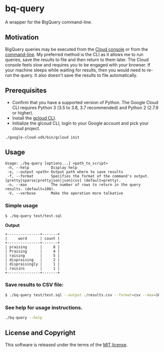 # bq-query

A wrapper for the BigQuery command-line.

## Motivation

BigQuery queries may be executed from the [Cloud console](https://console.cloud.google.com/bigquery) or from the [command-line](https://cloud.google.com/bigquery/docs/reference/bq-cli-reference). My preferred method is the CLI as it allows me to run queries, save the results to file and then return to them later. The Cloud console feels slow and requires you to be engaged with your browser. If your machine sleeps while waiting for results, then you would need to re-run the query. It also doesn't save the results to file automatically.

## Prerequisites

- Confirm that you have a supported version of Python. The Google Cloud CLI requires Python 3 (3.5 to 3.8, 3.7 recommended) and Python 2 (2.7.9 or higher).
- Install the [gcloud CLI](https://cloud.google.com/sdk/docs/install).
- Initialize the glcoud CLI, login to your Google account and pick your cloud project.

```
./google-cloud-sdk/bin/gcloud init
```

## Usage

```
Usage: ./bq-query [options...] <path_to_script>
 -h, --help          Display help
 -o, --output <path> Output path where to save results
 -f, --format        Specifies the format of the command's output. [pretty|sparse|prettyjson|json|csv] (default=pretty).
 -n, --max           The number of rows to return in the query results. (default=100).
 -V, --verbose       Make the operation more talkative
```

### Simple usage

```sh
$ ./bq-query test/test.sql
```

**Output**

```
+---------------+-------+
|     word      | count |
+---------------+-------+
| praising      |     8 |
| Praising      |     4 |
| raising       |     5 |
| dispraising   |     2 |
| dispraisingly |     1 |
| raisins       |     1 |
+---------------+-------+
```

### Save results to CSV file:

```sh
$ ./bq-query test/test.sql --output ./results.csv --format=csv --max=10000
```

### See help for usage instructions.

```sh
./bq-query --help
```

## License and Copyright

This software is released under the terms of the [MIT license](https://github.com/kevinfarrugia/bq-query/blob/main/LICENSE).
